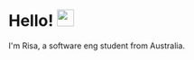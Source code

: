 
# Hello! <img src="https://raw.githubusercontent.com/MartinHeinz/MartinHeinz/master/wave.gif" width="30px">


I'm Risa, a software eng student from Australia.
